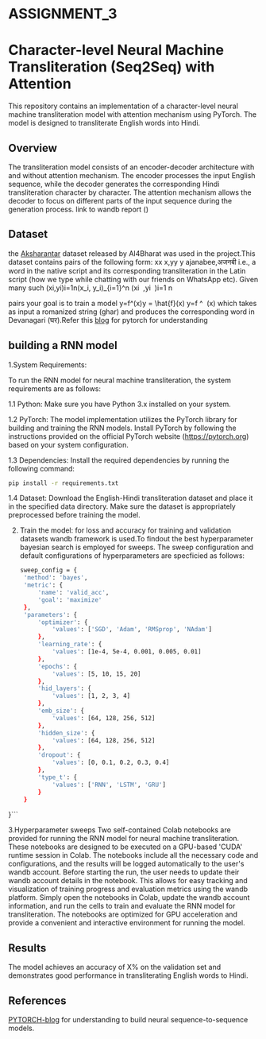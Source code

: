 # ASSIGNMENT_3
# Character-level Neural Machine Transliteration (Seq2Seq) with Attention

This repository contains an implementation of a character-level neural machine transliteration model with attention mechanism using PyTorch. The model is designed to transliterate English words into Hindi. 

## Overview

The transliteration model consists of an encoder-decoder architecture with and without attention mechanism. The encoder processes the input English sequence, while the decoder generates the corresponding Hindi transliteration character by character. The attention mechanism allows the decoder to focus on different parts of the input sequence during the generation process.
link to wandb report ()

## Dataset
the [Aksharantar](https://drive.google.com/file/d/1uRKU4as2NlS9i8sdLRS1e326vQRdhvfw/view?pli=1) dataset released by AI4Bharat was used in the project.This dataset contains pairs of the following form: 
xx x,yy y
ajanabee,अजनबी
i.e., a word in the native script and its corresponding transliteration in the Latin script (how we type while chatting with our friends on WhatsApp etc). Given many such (xi,yi)i=1n(x_i, y_i)_{i=1}^n
(xi
​
,yi
​
)i=1
n
​

 pairs your goal is to train a model y=f^(x)y = \hat{f}(x)
y=f
^
​
(x)
 which takes as input a romanized string (ghar) and produces the corresponding word in Devanagari (घर).Refer this [blog](https://pytorch.org/tutorials/intermediate/seq2seq_translation_tutorial.html) for pytorch for understanding 


## building a RNN model

1.System Requirements:

To run the RNN model for neural machine transliteration, the system requirements are as follows:

1.1 Python: Make sure you have Python 3.x installed on your system.

1.2 PyTorch: The model implementation utilizes the PyTorch library for building and training the RNN models. Install PyTorch by following the instructions provided on the official PyTorch website (https://pytorch.org)    based on your system configuration.

1.3 Dependencies: Install the required dependencies by running the following command:
   ```bash
   pip install -r requirements.txt
   ```

1.4 Dataset: Download the English-Hindi transliteration dataset and place it in the specified data directory. Make sure the dataset is appropriately preprocessed before training the model.

2. Train the model:
for loss and accuracy for training and validation datasets wandb framework is used.To findout the best hyperparameter bayesian search is employed for sweeps. The sweep configuration and default configurations of hyperparameters are specficied as follows:

   ```bash
   sweep_config = {
    'method': 'bayes', 
    'metric': {
        'name': 'valid_acc',
        'goal': 'maximize'
    },
    'parameters': {
        'optimizer': {
            'values': ['SGD', 'Adam', 'RMSprop', 'NAdam']
        },
        'learning_rate': {
            'values': [1e-4, 5e-4, 0.001, 0.005, 0.01]
        },
        'epochs': {
            'values': [5, 10, 15, 20]
        },
        'hid_layers': {
            'values': [1, 2, 3, 4]
        },
        'emb_size': {
            'values': [64, 128, 256, 512]
        },
        'hidden_size': {
            'values': [64, 128, 256, 512]
        },
        'dropout': {
            'values': [0, 0.1, 0.2, 0.3, 0.4]
        },
        'type_t': {
            'values': ['RNN', 'LSTM', 'GRU']
        }
    }
}```

3.Hyperparameter sweeps
Two self-contained Colab notebooks are provided for running the RNN model for neural machine transliteration. These notebooks are designed to be executed on a GPU-based 'CUDA' runtime session in Colab. The notebooks include all the necessary code and configurations, and the results will be logged automatically to the user's wandb account. Before starting the run, the user needs to update their wandb account details in the notebook. This allows for easy tracking and visualization of training progress and evaluation metrics using the wandb platform. Simply open the notebooks in Colab, update the wandb account information, and run the cells to train and evaluate the RNN model for transliteration. The notebooks are optimized for GPU acceleration and provide a convenient and interactive environment for running the model.

## Results

The model achieves an accuracy of X% on the validation set and demonstrates good performance in transliterating English words to Hindi.

## References
[PYTORCH-blog](https://pytorch.org/tutorials/intermediate/seq2seq_translation_tutorial.html) for understanding to build neural sequence-to-sequence models.



